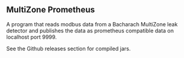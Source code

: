 ## MultiZone Prometheus
A program that reads modbus data from a Bacharach MultiZone leak detector and publishes the data as prometheus compatible data on localhost port 9999.

See the Github releases section for compiled jars.